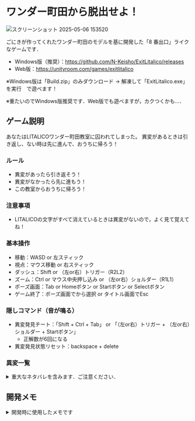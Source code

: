 # ワンダー町田から脱出せよ！
![スクリーンショット 2025-05-06 153520](https://github.com/user-attachments/assets/c62c1a98-7186-4090-a820-794302892e20)

ごにきが作ってくれたワンダー町田のモデルを基に開発した「8 番出口」ライクなゲームです．

- Windows版（推奨）：https://github.com/N-Keisho/ExitLitalico/releases
- Web版：https://unityroom.com/games/exitlitalico

※Windows版は「Build.zip」のみダウンロード -> 解凍して「ExitLitalico.exe」を実行　で遊べます！

※重たいのでWindows版推奨です．Web版でも遊べますが，カクつくかも...．

## ゲーム説明
あなたはLITALICOワンダー町田教室に囚われてしまった。
異変があるときは引き返し、ない時は先に進んで、おうちに帰ろう！

### ルール
- 異変があったら引き返そう！
- 異変がなかったら先に進もう！
- この教室からおうちに帰ろう！

### 注意事項
- LITALICOの文字がすべて消えているときは異変がないので，よく見て覚えてね！

### 基本操作
- 移動：WASD or 左スティック
- 視点：マウス移動 or 右スティック
- ダッシュ：Shift or （左or右）トリガー（R2L2）
- ズーム：Ctrl or マウス中央押し込み or （左or右）ショルダー（R1L1）
- ポーズ画面：Tab or Homeボタン or Startボタン or Selectボタン
- ゲーム終了：ポーズ画面でから選択 or タイトル画面でEsc

### 隠しコマンド（音が鳴る）
- 異変発見チート：「Shift + Ctrl + Tab」 or 「（左or右）トリガー + （左or右）ショルダー + Startボタン」
    - 正解数が6回になる
- 異変発見状態リセット：backspace + delete

### 異変一覧
<details><summary>重大なネタバレを含みます．ご注意ください．</summary>

こちらの動画にてすべての異変を紹介しています．

Youtube：https://youtu.be/EBgsgwEjfvo

#### 本採用
1. 3Dプリンターが爆発
2. 空気清浄機から煙
3. 全てのPCがMac
4. ポスターが降ってくる
5. 魚がタイムアタックしている
6. 天井に人の顔がある
7. 真ん中の棚がない
8. ライトが徐々に赤くなる
9. クッションが積みあがる
10. 偽物の出口
11. だおだおが追いかけてくる
12. 窓の外から何かが見ている
13. カーテンが落ちる
14. ゲーミングパン
15. 物置に誰かが閉じ込められている
16. レゴの箱が整理されている
17. 防犯カメラが増えている
18. 壁一面にポスター
19. ほとんどなにもない
20. 机の配置が宴仕様
21. PCがだんだん大きくなる
22. りりーのダンスタイム
23. モニターに砂嵐
24. 靴箱の段数が多い
25. トイレのドアが開いている
26. モニターがプレイヤーを向く
27. トイレへの道が封鎖されている
28. ウォーターサーバから水
29. ホワイトボードに町田のみんな
30. ホワイトボードにひきかえせ

#### 没
- プリンターがない
- サイドの机が四角
 
#### 更新
- 動画の再生速度が遅い→モニターに砂嵐
- クッションが緑一色→クッションが積みあがる
- レゴの箱が全部黒 → レゴの箱が整理されている
</details>



## 開発メモ
<details><summary>開発時に使用したメモです</summary>

### コード規則

- 変数名は小文字スタートのキャメルケース，クラス名や関数名はパスカルケース
- 極力 `public` は使わない．Inspector 上から編集・参照したい場合は `[SerializeField] private` を使う
- `private` な変数には変数名の前に `_`（アンダーバー） をつける
  - `[SerializeField] private` でも同様
- Inspector 上からもいじらない定数には `readonly` をつけて，「大文字 + アンダーバー」で命名する

```C#
private readonly Vector3 _POSITION_A = new Vector3(27.6f, 0.0f, -16.35f);
```

### 入力について

本ゲームでは Input System を利用している．InputSystem はキーボードやパッドなどの入力方法を意識せずに開発出来て便利なので採用してみた．

Input System についての解説記事は下記がわかりやすかった．
基本操作については既に実装しているので，変更を加える必要はないと思うが，気になったら `Script/Player.cs` を参照してください．

[【Unity】Input Action の基本的な使い方 | ねこじゃらシティ](https://nekojara.city/unity-input-system-actions)

### グローバル変数（GV）について

`Script/GV.cs` ではグローバル変数を定義している．グローバル変数はどこからでも呼び出し可能かつゲーム本体に保存される数値となっている．もしも追加で定義したい場合は下記を参照．

```C#
static public float moveSpeed
{
    get
    {
        return PlayerPrefs.GetFloat("moveSpeed", 5f);
    }
    set
    {
        PlayerPrefs.SetFloat("moveSpeed", value);
    }
}
```

GV は上記のように定義され，代入時には PlaerPrefs に保存され，参照時には PlayerPrefs から参照される．利用時には特に意識することなく，クラス変数として扱える．

```C#
// 代入
GV.moveSpeed = 10f;

// 参照
Logger.Log(GV.moveSpeed);
```

### 異変について
- 異変は町田教室が生成されるたびにランダムで行なわれるようになっている．
- 町田教室は Player が通路（`Path`）の真ん中まで行くと削除され，反対側に生成される．
- 削除のタイミングですべてリセットされるので，異変で教室をめちゃくちゃにしても問題がない．
- 通路（`Path`）の真ん中にいくと，`_GameManager_`の`GameManagaer`コンポーネントにて審議判定が行なわれる
- 仕様上一度通路（`Path`）から町田教室に出入りする必要があるので，通路（`Path`）正面（異変の数字が見えるところ付近）に異変を置いてはいけない

#### 異変作成のルール

異変の作成に伴い，いくつかのルールがある．Exampleシーンに試作例があるのでご参考までに．

**なお，4/21に仕様を変更しました**

### 最新版：4/27 Update
1. 異変に関するものは `Assets/Ihen/Main` に入れよう
2. 異変は，`Assets/Ihen` にある `LitalicoDefo.prefab` を `右クリック > Create > Prefab Variant` で作成しよう（以後「異変ワンダー」と呼称）
3. 異変のスクリプトは必ず `IhenBase` を継承し，`I_XX.cs` という名前にしよう
4. 異変のスクリプトは異変ワンダーにアタッチしよう
5. 異変ワンダーの名前はスクリプト名と同じにしよう
6. 異変ワンダーは `Assets/Ihen` にある　`Main`（ScriptableObject）の `IhenList` に追加しよう
7. 容量削減のため，異変ワンダーの'WillDelete'は削除しよう

**※注意**　Prefab Variantで作成しないと，`LitalicoDefo.prefab` の変更が適応されなくなるので気を付けて！

#### IhenBase とスクリプト例

IhenBase は異変のひな形．これを継承して異変を作成していく．

```C#
// IhenBase.cs
using System.Collections;
using System.Collections.Generic;
using UnityEngine;

abstract public class IhenBase : MonoBehaviour
{
    protected bool _ihenDo = false;
}
```

継承例

```C#
// I_Example.cs
using System.Collections;
using System.Collections.Generic;
using UnityEngine;

//<summary>
// 何かしらの異変を起こすクラスの例
// </summary>
public class I_Example : IhenBase
{
    void Start()
    {
        // 異変の初期化処理
        _ihenDo = true; // 異変が起きている状態にする
        Logger.Log("Ihen_Example: 異変が起きました！");
    }

    void Update()
    {
        // いらないときは削除推奨
    }
}
```

具体例：色が変わる異変

```C#
// I_BoxColor.cs
using System.Collections;
using System.Collections.Generic;
using UnityEngine;

//<summary>
// 色がかわるやーつ
// </summary>
public class I_BoxColor : IhenBase
{
    [SerializeField] private GameObject _targetObject;
    [SerializeField] private Color color;
    void Start()
    {
        _ihenDo = true;
        _targetObject.GetComponent<Renderer>().material.color = color;
    }
}
```

#### dev1以前（Legacy）
<details><summary>以降に書かれているのは古いバージョンのモノなので無視してOK．</summary>

1. 1 つ 1 つの異変に関連するものは，`Assets/Ihen` に入れること
2. 異変のスクリプトは必ず `IhenBase` を継承し，`Ihen_XX.cs` という名前にすること
3. 異変のスクリプトは必ずゲームオブジェクトにアタッチされ，`Assets/Ihen` 内に Prefab として保存すること
   1. もしも変化するものがデフォルトでは存在しない（もともと無いものが生成される異変など）は空のオブジェクトでも OK
4. 異変 Prefab は `Assets/Ihen/Main/litalicoMain.prefab`の `ihen`（空のオブジェクト）の子オブジェクトとして設置すること
5. 設置した異変 Prefab は `Assets/Ihen/Main/litalicoMain.prefab` の `IhenList` コンポーネントの `IlemList` に登録すること
6. 仕様上一度通路（`Path`）から町田教室に出入りする必要があるので，通路（`Path`）正面（異変の数字が見えるところ付近）に異変を置いてはいけない（教室に入らずに戻ることを防ぐため）
    - 別にバグる分けではないが，正誤判定が行なわれず引き返せなくしている

#### IhenBase とスクリプト例

IhenBase は異変のひな形．これを継承して異変を作成していく．

```C#
// IhenBase.cs
using System.Collections;
using System.Collections.Generic;
using UnityEngine;

abstract public class IhenBase : MonoBehaviour
{
    protected bool _isIhen = false;

    public void SetIhen(bool isIhen)
    {
        _isIhen = isIhen;
        if (isIhen)
        {
            DoIhen();
        }
    }

    abstract protected void DoIhen();
}
```

継承例

```C#
// Ihen_Example.cs
using System.Collections;
using System.Collections.Generic;
using UnityEngine;

//<summary>
// 何かしらの異変を起こすクラスの例
// </summary>
public class Ihen_Example : IhenBase
{
    void Update()
    {
        // 異変関係なく毎フレーム実行される
        // いらないときは削除推奨（Updateは重い）
    }

    protected override void DoIhen()
    {
        // 異変の処理
        // SetIhenで，isIhenがtrueのとき実行
        // Startに書きたいものはここに書く
        // StartやAwakeはisIhenがfalseのときも実行されてしまうので非推奨
    }
}
```

具体例：色が変わる異変

```C#
// Ihen_BoxColor.cs
using System.Collections;
using System.Collections.Generic;
using UnityEngine;

//<summary>
// 色がかわるやーつ
// </summary>
public class Ihen_BoxColor : IhenBase
{
    [SerializeField] private Color color;
    protected override void DoIhen()
    {
        GetComponent<Renderer>().material.color = color;
    }
}
```
</details>
</details>
